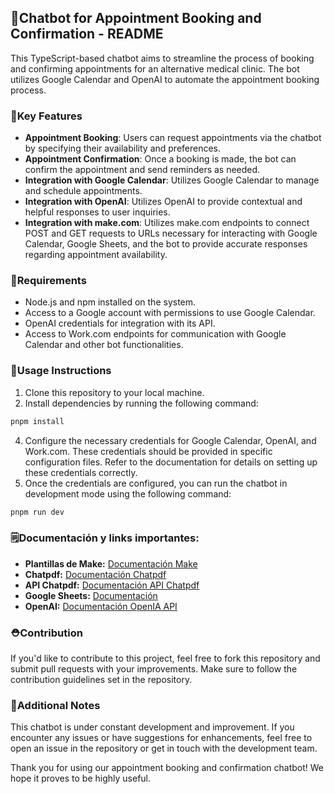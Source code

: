 ## 🏥Chatbot for Appointment Booking and Confirmation - README

This TypeScript-based chatbot aims to streamline the process of booking and confirming appointments for an alternative medical clinic. The bot utilizes Google Calendar and OpenAI to automate the appointment booking process.

### 🔑Key Features

- **Appointment Booking**: Users can request appointments via the chatbot by specifying their availability and preferences.
- **Appointment Confirmation**: Once a booking is made, the bot can confirm the appointment and send reminders as needed.
- **Integration with Google Calendar**: Utilizes Google Calendar to manage and schedule appointments.
- **Integration with OpenAI**: Utilizes OpenAI to provide contextual and helpful responses to user inquiries.
- **Integration with make.com**: Utilizes make.com endpoints to connect POST and GET requests to URLs necessary for interacting with Google Calendar, Google Sheets, and the bot to provide accurate responses regarding appointment availability.

### 📕Requirements

- Node.js and npm installed on the system.
- Access to a Google account with permissions to use Google Calendar.
- OpenAI credentials for integration with its API.
- Access to Work.com endpoints for communication with Google Calendar and other bot functionalities.

### 📄Usage Instructions

1. Clone this repository to your local machine.
2. Install dependencies by running the following command:
```typescript
pnpm install
```
4. Configure the necessary credentials for Google Calendar, OpenAI, and Work.com. These credentials should be provided in specific configuration files. Refer to the documentation for details on setting up these credentials correctly.
5. Once the credentials are configured, you can run the chatbot in development mode using the following command:
```typescript
pnpm run dev
```
### 🗒Documentación y links importantes:

- **Plantillas de Make:** [Documentación Make](https://www.make.com/en)
- **Chatpdf:** [Documentación Chatpdf](https://www.chatpdf.com/)
- **API Chatpdf:** [Documentación API Chatpdf](https://www.chatpdf.com/docs/api/backend)
- **Google Sheets:** [Documentación](https://docs.google.com/spreadsheets/d/1jOZ5YKEV3xTFjzGXB3YDwE2A59fOCYlKC_5J9Dpvpps/edit#gid=0)
- **OpenAI:** [Documentación OpenIA API](https://openai.com/blog/openai-api)



### ⛑Contribution

If you'd like to contribute to this project, feel free to fork this repository and submit pull requests with your improvements. Make sure to follow the contribution guidelines set in the repository.

### 📝Additional Notes

This chatbot is under constant development and improvement. If you encounter any issues or have suggestions for enhancements, feel free to open an issue in the repository or get in touch with the development team.

Thank you for using our appointment booking and confirmation chatbot! We hope it proves to be highly useful.

